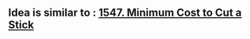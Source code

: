 ## Idea is similar to : [1547. Minimum Cost to Cut a Stick](https://github.com/ErnestL1n/LeetCode/tree/master/Solutions/1547.%20Minimum%20Cost%20to%20Cut%20a%20Stick/note.md)
